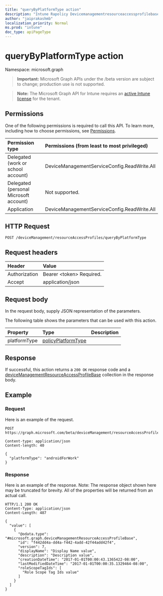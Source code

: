 ```yaml
---
title: "queryByPlatformType action"
description: "Intune Rapolicy Devicemanagementresourceaccessprofilebase Querybyplatformtype Api ."
author: "jaiprakashmb"
localization_priority: Normal
ms.prod: "intune"
doc_type: apiPageType
---
```


# queryByPlatformType action

Namespace: microsoft.graph

> **Important:** Microsoft Graph APIs under the /beta version are subject to change; production use is not supported.

> **Note:** The Microsoft Graph API for Intune requires an [active Intune license](https://go.microsoft.com/fwlink/?linkid=839381) for the tenant.



## Permissions
One of the following permissions is required to call this API. To learn more, including how to choose permissions, see [Permissions](/graph/permissions-reference).

|Permission type|Permissions (from least to most privileged)|
|:---|:---|
|Delegated (work or school account)|DeviceManagementServiceConfig.ReadWrite.All|
|Delegated (personal Microsoft account)|Not supported.|
|Application|DeviceManagementServiceConfig.ReadWrite.All|

## HTTP Request
<!-- {
  "blockType": "ignored"
}
-->
``` http
POST /deviceManagement/resourceAccessProfiles/queryByPlatformType
```

## Request headers
|Header|Value|
|:---|:---|
|Authorization|Bearer &lt;token&gt; Required.|
|Accept|application/json|

## Request body
In the request body, supply JSON representation of the parameters.

The following table shows the parameters that can be used with this action.

|Property|Type|Description|
|:---|:---|:---|
|platformType|[policyPlatformType](../resources/intune-rapolicy-policyplatformtype.md)||



## Response
If successful, this action returns a `200 OK` response code and a [deviceManagementResourceAccessProfileBase](../resources/intune-rapolicy-devicemanagementresourceaccessprofilebase.md) collection in the response body.

## Example

### Request
Here is an example of the request.
``` http
POST https://graph.microsoft.com/beta/deviceManagement/resourceAccessProfiles/queryByPlatformType

Content-type: application/json
Content-length: 40

{
  "platformType": "androidForWork"
}
```

### Response
Here is an example of the response. Note: The response object shown here may be truncated for brevity. All of the properties will be returned from an actual call.
``` http
HTTP/1.1 200 OK
Content-Type: application/json
Content-Length: 487

{
  "value": [
    {
      "@odata.type": "#microsoft.graph.deviceManagementResourceAccessProfileBase",
      "id": "f442dd4a-dd4a-f442-4add-42f44add42f4",
      "version": 7,
      "displayName": "Display Name value",
      "description": "Description value",
      "creationDateTime": "2017-01-01T00:00:43.1365422-08:00",
      "lastModifiedDateTime": "2017-01-01T00:00:35.1329464-08:00",
      "roleScopeTagIds": [
        "Role Scope Tag Ids value"
      ]
    }
  ]
}
```
